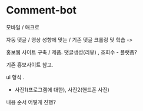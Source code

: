 # Comment-bot



모바일 / 매크로

자동 댓글 / 영상 성향에 맞는 / 기존 댓글 크롤링 및 학습 ->

홍보웹 사이트 구축 / 제품. 댓글생성(리뷰) , 조회수 - 플랫폼?


 기존 홍보사이트 참고.


ui 형식 .

- 사진1(프로그램에 대한), 사진2(핸드폰 사진)

내용 순서 어떻게 진행?

